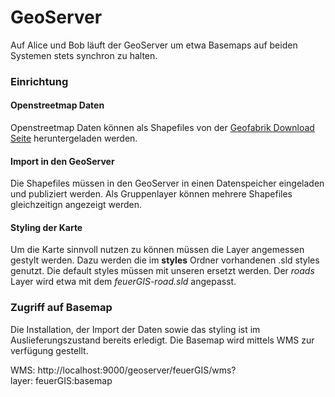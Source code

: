 # GeoServer
Auf Alice und Bob läuft der GeoServer um etwa Basemaps auf beiden Systemen stets synchron zu halten.

### Einrichtung

#### Openstreetmap Daten
Openstreetmap Daten können als Shapefiles von der [Geofabrik Download Seite](http://download.geofabrik.de/) heruntergeladen werden.

#### Import in den GeoServer
Die Shapefiles müssen in den GeoServer in einen Datenspeicher eingeladen und publiziert werden. Als Gruppenlayer können mehrere Shapefiles gleichzeitign angezeigt werden.

#### Styling der Karte
Um die Karte sinnvoll nutzen zu können müssen die Layer angemessen gestylt werden. Dazu werden die im __styles__ Ordner vorhandenen .sld styles genutzt. Die default styles müssen mit unseren ersetzt werden. Der _roads_ Layer wird etwa mit dem _feuerGIS-road.sld_ angepasst.

### Zugriff auf Basemap
Die Installation, der Import der Daten sowie das styling ist im Auslieferungszustand bereits erledigt. Die Basemap wird mittels WMS zur verfügung gestellt.

WMS: http://localhost:9000/geoserver/feuerGIS/wms?  
layer: feuerGIS:basemap
